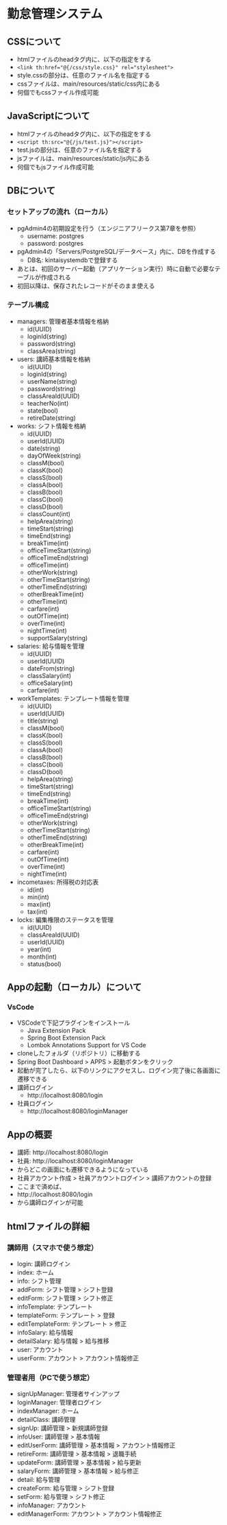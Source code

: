 # 勤怠管理システム

## CSSについて
- htmlファイルのheadタグ内に、以下の指定をする
- ``` <link th:href="@{/css/style.css}" rel="stylesheet"> ```
- style.cssの部分は、任意のファイル名を指定する
- cssファイルは、main/resources/static/css内にある
- 何個でもcssファイル作成可能
  
## JavaScriptについて
- htmlファイルのheadタグ内に、以下の指定をする
- ``` <script th:src="@{/js/test.js}"></script> ```
- test.jsの部分は、任意のファイル名を指定する
- jsファイルは、main/resources/static/js内にある
- 何個でもjsファイル作成可能

## DBについて
### セットアップの流れ（ローカル）
- pgAdmin4の初期設定を行う（エンジニアフリークス第7章を参照）
  - username: postgres
  - password: postgres
- pgAdmin4の「Servers/PostgreSQL/データベース」内に、DBを作成する
  - DB名: kintaisystemdbで登録する
- あとは、初回のサーバー起動（アプリケーション実行）時に自動で必要なテーブルが作成される
- 初回以降は、保存されたレコードがそのまま使える

### テーブル構成
- managers: 管理者基本情報を格納
  - id(UUID)
  - loginId(string)
  - password(string)
  - classArea(string)
- users: 講師基本情報を格納
  - id(UUID)
  - loginId(string)
  - userName(string)
  - password(string)
  - classAreaId(UUID)
  - teacherNo(int)
  - state(bool)
  - retireDate(string)
- works: シフト情報を格納
  - id(UUID)
  - userId(UUID)
  - date(string)
  - dayOfWeek(string)
  - classM(bool)
  - classK(bool)
  - classS(bool)
  - classA(bool)
  - classB(bool)
  - classC(bool)
  - classD(bool)
  - classCount(int)
  - helpArea(string)
  - timeStart(string)
  - timeEnd(string)
  - breakTime(int)
  - officeTimeStart(string)
  - officeTimeEnd(string)
  - officeTime(int)
  - otherWork(string)
  - otherTimeStart(string)
  - otherTimeEnd(string)
  - otherBreakTime(int)
  - otherTime(int)
  - carfare(int)
  - outOfTime(int)
  - overTime(int)
  - nightTime(int)
  - supportSalary(string)
- salaries: 給与情報を管理
  - id(UUID)
  - userId(UUID)
  - dateFrom(string)
  - classSalary(int)
  - officeSalary(int)
  - carfare(int)
- workTemplates: テンプレート情報を管理
  - id(UUID)
  - userId(UUID)
  - title(string)
  - classM(bool)
  - classK(bool)
  - classS(bool)
  - classA(bool)
  - classB(bool)
  - classC(bool)
  - classD(bool)
  - helpArea(string)
  - timeStart(string)
  - timeEnd(string)
  - breakTime(int)
  - officeTimeStart(string)
  - officeTimeEnd(string)
  - otherWork(string)
  - otherTimeStart(string)
  - otherTimeEnd(string)
  - otherBreakTime(int)
  - carfare(int)
  - outOfTime(int)
  - overTime(int)
  - nightTime(int)
- incometaxes: 所得税の対応表
  - id(int)
  - min(int)
  - max(int)
  - tax(int)
- locks: 編集権限のステータスを管理
  - id(UUID)
  - classAreaId(UUID)
  - userId(UUID)
  - year(int)
  - month(int)
  - status(bool)

## Appの起動（ローカル）について
### VsCode
- VSCodeで下記プラグインをインストール
  - Java Extension Pack
  - Spring Boot Extension Pack
  - Lombok Annotations Support for VS Code
- cloneしたフォルダ（リポジトリ）に移動する
- Spring Boot Dashboard > APPS > 起動ボタンをクリック
- 起動が完了したら、以下のリンクにアクセスし、ログイン完了後に各画面に遷移できる
- 講師ログイン
  - http://localhost:8080/login
- 社員ログイン
  - http://localhost:8080/loginManager
  
## Appの概要
- 講師: http://localhost:8080/login
- 社員: http://localhost:8080/loginManager
- からどこの画面にも遷移できるようになっている
- 社員アカウント作成 > 社員アカウントログイン > 講師アカウントの登録
- ここまで済めば、
- http://localhost:8080/login
- から講師ログインが可能

## htmlファイルの詳細
### 講師用（スマホで使う想定）
- login: 講師ログイン
- index: ホーム
- info: シフト管理
- addForm: シフト管理 > シフト登録
- editForm: シフト管理 > シフト修正
- infoTemplate: テンプレート
- templateForm: テンプレート > 登録
- editTemplateForm: テンプレート > 修正
- infoSalary: 給与情報
- detailSalary: 給与情報 > 給与推移
- user: アカウント
- userForm: アカウント > アカウント情報修正

### 管理者用（PCで使う想定）
- signUpManager: 管理者サインアップ
- loginManager: 管理者ログイン
- indexManager: ホーム
- detailClass: 講師管理
- signUp: 講師管理 > 新規講師登録
- infoUser: 講師管理 > 基本情報
- editUserForm: 講師管理 > 基本情報 > アカウント情報修正
- retireForm: 講師管理 > 基本情報 > 退職手続
- updateForm: 講師管理 > 基本情報 > 給与更新
- salaryForm: 講師管理 > 基本情報 > 給与修正
- detail: 給与管理
- createForm: 給与管理 > シフト登録
- setForm: 給与管理 > シフト修正
- infoManager: アカウント
- editManagerForm: アカウント > アカウント情報修正
